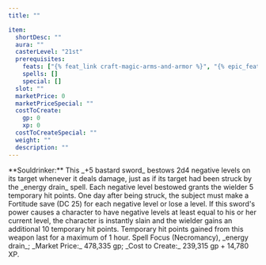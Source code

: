 ```yaml
---
title: ""

item:
  shortDesc: ""
  aura: ""
  casterLevel: "21st"
  prerequisites:
    feats: ["{% feat_link craft-magic-arms-and-armor %}", "{% epic_feat_link craft-epic-magic-arms-and-armor %}"]
    spells: []
    special: []
  slot: ""
  marketPrice: 0
  marketPriceSpecial: ""
  costToCreate:
    gp: 0
    xp: 0
  costToCreateSpecial: ""
  weight: ""
  description: ""
---
```

<p id="souldrinker">**Souldrinker:** This _+5 bastard sword_ bestows 2d4 negative levels on its target whenever it deals damage, just as if its target had been struck by the _energy drain_ spell. Each negative level bestowed grants the wielder 5 temporary hit points. One day after being struck, the subject must make a Fortitude save (DC 25) for each negative level or lose a level. If this sword's power causes a character to have negative levels at least equal to his or her current level, the character is instantly slain and the wielder gains an additional 10 temporary hit points. Temporary hit points gained from this weapon last for a maximum of 1 hour.
Spell Focus (Necromancy), _energy drain_; _Market Price:_ 478,335 gp; _Cost to Create:_ 239,315 gp + 14,780 XP.

